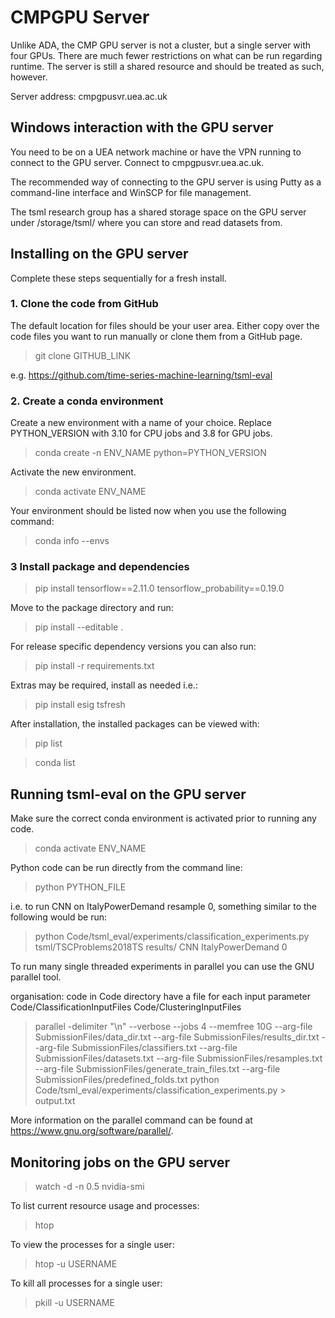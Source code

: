 # CMPGPU Server

Unlike ADA, the CMP GPU server is not a cluster, but a single server with four GPUs. There are much fewer restrictions on what can be run regarding runtime. The server is still a shared resource and should be treated as such, however.

Server address: cmpgpusvr.uea.ac.uk

## Windows interaction with the GPU server

You need to be on a UEA network machine or have the VPN running to connect to the GPU server. Connect to cmpgpusvr.uea.ac.uk.

The recommended way of connecting to the GPU server is using Putty as a command-line interface and WinSCP for file management.

The tsml research group has a shared storage space on the GPU server under /storage/tsml/ where you can store and read datasets from.

## Installing on the GPU server

Complete these steps sequentially for a fresh install.

### 1. Clone the code from GitHub

The default location for files should be your user area. Either copy over the code files you want to run manually or clone them from a GitHub page.

>git clone GITHUB_LINK

e.g. https://github.com/time-series-machine-learning/tsml-eval

### 2. Create a conda environment

Create a new environment with a name of your choice. Replace PYTHON_VERSION with 3.10 for CPU jobs and 3.8 for GPU jobs.

>conda create -n ENV_NAME python=PYTHON_VERSION

Activate the new environment.

>conda activate ENV_NAME

Your environment should be listed now when you use the following command:

>conda info --envs

### 3 Install package and dependencies

>pip install tensorflow==2.11.0 tensorflow_probability==0.19.0

Move to the package directory and run:

>pip install --editable .

For release specific dependency versions you can also run:

>pip install -r requirements.txt

Extras may be required, install as needed i.e.:

>pip install esig tsfresh

After installation, the installed packages can be viewed with:

>pip list

>conda list

## Running tsml-eval on the GPU server

Make sure the correct conda environment is activated prior to running any code.

> conda activate ENV_NAME

Python code can be run directly from the command line:

> python PYTHON_FILE

i.e. to run CNN on ItalyPowerDemand resample 0, something similar to the following would be run:

> python Code/tsml_eval/experiments/classification_experiments.py tsml/TSCProblems2018TS results/ CNN ItalyPowerDemand 0

To run many single threaded experiments in parallel you can use the GNU parallel tool.

organisation:
code in Code directory
have a file for each input parameter
Code/ClassificationInputFiles
Code/ClusteringInputFiles

> parallel -delimiter "\n" --verbose --jobs 4 --memfree 10G --arg-file SubmissionFiles/data_dir.txt --arg-file SubmissionFiles/results_dir.txt --arg-file SubmissionFiles/classifiers.txt --arg-file SubmissionFiles/datasets.txt --arg-file SubmissionFiles/resamples.txt --arg-file SubmissionFiles/generate_train_files.txt --arg-file SubmissionFiles/predefined_folds.txt python Code/tsml_eval/experiments/classification_experiments.py > output.txt

More information on the parallel command can be found at https://www.gnu.org/software/parallel/.

## Monitoring jobs on the GPU server

> watch -d -n 0.5 nvidia-smi

To list current resource usage and processes:

> htop

To view the processes for a single user:

> htop -u USERNAME

To kill all processes for a single user:

> pkill -u USERNAME
